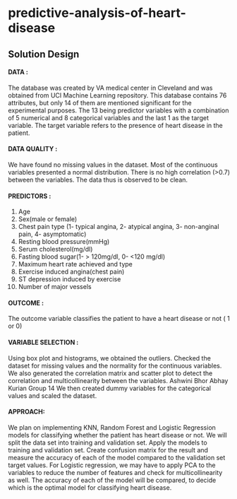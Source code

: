 # predictive-analysis-of-heart-disease

## Solution Design

#### DATA :
The database was created by VA medical center in Cleveland and was obtained from UCI Machine
Learning repository. This database contains 76 attributes, but only 14 of them are mentioned
significant for the experimental purposes. The 13 being predictor variables with a combination of 5
numerical and 8 categorical variables and the last 1 as the target variable. The target variable refers
to the presence of heart disease in the patient.

#### DATA QUALITY :
We have found no missing values in the dataset. Most of the continuous variables presented a
normal distribution. There is no high correlation (>0.7) between the variables. The data thus is
observed to be clean.

#### PREDICTORS :
1. Age
2. Sex(male or female)
3. Chest pain type (1- typical angina, 2- atypical angina, 3- non-anginal pain, 4- asymptomatic)
4. Resting blood pressure(mmHg)
5. Serum cholesterol(mg/dl)
6. Fasting blood sugar(1- > 120mg/dl, 0- <120 mg/dl)
7. Maximum heart rate achieved and type
8. Exercise induced angina(chest pain)
9. ST depression induced by exercise
10. Number of major vessels

#### OUTCOME :
The outcome variable classifies the patient to have a heart disease or not ( 1 or 0)

#### VARIABLE SELECTION :
Using box plot and histograms, we obtained the outliers. Checked the dataset for missing values and
the normality for the continuous variables. We also generated the correlation matrix and scatter plot
to detect the correlation and multicollinearity between the variables.
Ashwini Bhor Abhay Kurian Group 14
We then created dummy variables for the categorical values and scaled the dataset.

#### APPROACH:
We plan on implementing KNN, Random Forest and Logistic Regression models for classifying whether the patient has heart disease or not.
We will split the data set into training and validation set. Apply the models to training and validation set. Create confusion matrix for the result and measure the accuracy of each of the model compared to the validation set target values.
For Logistic regression, we may have to apply PCA to the variables to reduce the number of features and check for multicollinearity as well.
The accuracy of each of the model will be compared, to decide which is the optimal model for classifying heart disease.